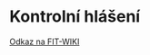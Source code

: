 # Kontrolní hlášení

[Odkaz na FIT-WIKI][wiki]


[wiki]: https://www.fit-wiki.cz/%C5%A1kola/p%C5%99edm%C4%9Bty/bi-pa2/pa2_ukol_2_ls2122
